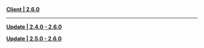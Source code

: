 **[Client | 2.6.0](https://autopatchhkws.yuanshen.com/client_app/download/pc_zip/20220318211020_aWEQCaw5ZERt54rm/GenshinImpact_2.6.0.zip)**

---

**[Update | 2.4.0 - 2.6.0](https://autopatchhkws.yuanshen.com/client_app/update/hk4e_global/10/game_2.4.0_2.6.0_hdiff_IzpvafMJqow6lB2U.zip)**

**[Update | 2.5.0 - 2.6.0](https://autopatchhkws.yuanshen.com/client_app/update/hk4e_global/10/game_2.5.0_2.6.0_hdiff_qr9GvX8ALUe6Puk3.zip)**
